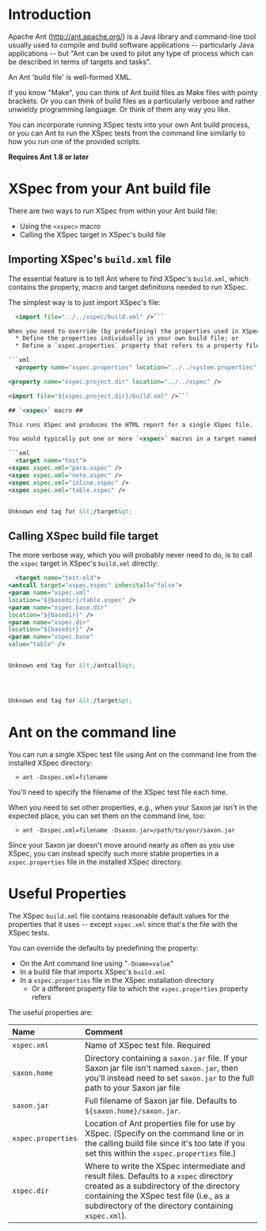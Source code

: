 # Introduction #

Apache Ant (http://ant.apache.org/) is a Java library and command-line tool usually used to compile and build software applications -- particularly Java applications -- but "Ant can be used to pilot any type of process which can be described in terms of targets and tasks".

An Ant 'build file' is well-formed XML.

If you know "Make", you can think of Ant build files as Make files with pointy brackets.  Or you can think of build files as a particularly verbose and rather unwieldy programming language.  Or think of them any way you like.

You can incorporate running XSpec tests into your own Ant build process, or you can Ant to run the XSpec tests from the command line similarly to how you run one of the provided scripts.

**Requires Ant 1.8 or later**

# XSpec from your Ant build file #

There are two ways to run XSpec from within your Ant build file:
  * Using the `<xspec>` macro
  * Calling the XSpec target in XSpec's build file

## Importing XSpec's `build.xml` file ##

The essential feature is to tell Ant where to find XSpec's `build.xml`, which contains the property, macro and target definitions needed to run XSpec.

The simplest way is to just import XSpec's file:
```xml
  <import file="../../xspec/build.xml" />```

When you need to override (by predefining) the properties used in XSpec's `build.xml` (e.g., when your Saxon jar file has a different location from the default) you can either:
  * Define the properties individually in your own build file; or
  * Define a `xspec.properties` property that refers to a property file that will be used by XSpec's `build.xml`.

```xml
  <property name="xspec.properties" location="../../system.properties" />

<property name="xspec.project.dir" location="../../xspec" />

<import file="${xspec.project.dir}/build.xml" />```

## `<xspec>` macro ##

This runs XSpec and produces the HTML report for a single XSpec file.

You would typically put one or more `<xspec>` macros in a target named "`test`" (or similar) that you would execute whenever you need to run the tests:

```xml
  <target name="test">
<xspec xspec.xml="para.xspec" />
<xspec xspec.xml="note.xspec" />
<xspec xspec.xml="inline.xspec" />
<xspec xspec.xml="table.xspec" />


Unknown end tag for &lt;/target&gt;

```

## Calling XSpec build file target ##

The more verbose way, which you will probably never need to do, is to call the `xspec` target in XSpec's `build.xml` directly:

```xml
  <target name="test-old">
<antcall target="xspec.xspec" inheritall="false">
<param name="xspec.xml"
location="${basedir}/table.xspec" />
<param name="xspec.base.dir"
location="${basedir}" />
<param name="xspec.dir"
location="${basedir}" />
<param name="xspec.base"
value="table" />


Unknown end tag for &lt;/antcall&gt;




Unknown end tag for &lt;/target&gt;

```

# Ant on the command line #

You can run a single XSpec test file using Ant on the command line from the installed XSpec directory:

```
  > ant -Dxspec.xml=filename
```

You'll need to specify the filename of the XSpec test file each time.

When you need to set other properties, e.g., when your Saxon jar isn't in the expected place, you can set them on the command line, too:

```
  > ant -Dxspec.xml=filename -Dsaxon.jar=/path/to/your/saxon.jar
```

Since your Saxon jar doesn't move around nearly as often as you use XSpec, you can instead specify such more stable properties in a `xspec.properties` file in the installed XSpec directory.

# Useful Properties #

The XSpec `build.xml` file contains reasonable default values for the properties that it uses -- except `xspec.xml` since that's the file with the XSpec tests.

You can override the defaults by predefining the property:

  * On the Ant command line using "`-Dname=value`"
  * In a build file that imports XSpec's `build.xml`
  * In a `xspec.properties` file in the XSpec installation directory
    * Or a different property file to which the `xspec.properties` property refers

The useful properties are:

| **Name** | **Comment** |
|:---------|:------------|
| `xspec.xml` | Name of XSpec test file.  Required |
| `saxon.home` | Directory containing a `saxon.jar` file.  If your Saxon jar file isn't named `saxon.jar`, then you'll instead need to set `saxon.jar` to the full path to your Saxon jar file|
| `saxon.jar` | Full filename of Saxon jar file.  Defaults to `${saxon.home}/saxon.jar`.|
| `xspec.properties` | Location of Ant properties file for use by XSpec. (Specify on the command line or in the calling build file since it's too late if you set this within the `xspec.properties` file.)|
| `xspec.dir` | Where to write the XSpec intermediate and result files.  Defaults to a `xspec` directory created as a subdirectory of the directory containing the XSpec test file (i.e., as a subdirectory of the directory containing `xspec.xml`). |